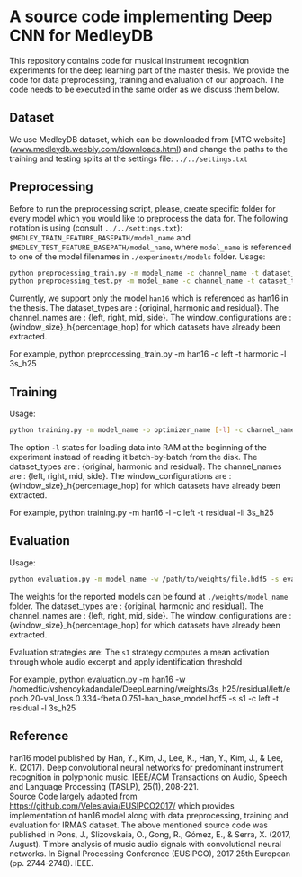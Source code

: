 # A source code implementing Deep CNN for MedleyDB

This repository contains code for musical instrument recognition experiments for the deep learning part of the master thesis. 
We provide the code for data preprocessing, training and evaluation of our approach. The code needs to be executed in the same order as we discuss them below. 

## Dataset

We use MedleyDB dataset, which can be downloaded from [MTG website] (www.medleydb.weebly.com/downloads.html) and change the paths to the training and testing splits at the settings file: `../../settings.txt`

## Preprocessing

Before to run the preprocessing script, please, create specific folder for every model which you would like to preprocess the data for. 
The following notation is using (consult `../../settings.txt`): `$MEDLEY_TRAIN_FEATURE_BASEPATH/model_name` and `$MEDLEY_TEST_FEATURE_BASEPATH/model_name`, where `model_name` is referenced to one of the model filenames in `./experiments/models` folder.
Usage:

```bash
python preprocessing_train.py -m model_name -c channel_name -t dataset_type -l window_configuration
python preprocessing_test.py -m model_name -c channel_name -t dataset_type -l window_configuration
```

Currently, we support only the model `han16`  which is referenced as han16 in the thesis. The dataset_types are : {original, harmonic and residual}. The channel_names are : {left, right, mid, side}. The window_configurations are : {window_size}_h{percentage_hop} for which datasets have already been extracted.

For example, 
python preprocessing_train.py -m han16 -c left -t harmonic -l 3s_h25

## Training

Usage:

```bash
python training.py -m model_name -o optimizer_name [-l] -c channel_name -t dataset_type -li window_configuration
```

The option `-l` states for loading data into RAM at the beginning of the experiment instead of reading it batch-by-batch from the disk. The dataset_types are : {original, harmonic and residual}. The channel_names are : {left, right, mid, side}. The window_configurations are : {window_size}_h{percentage_hop} for which datasets have already been extracted.

For example, 
python training.py -m han16 -l -c left -t residual -li 3s_h25


## Evaluation
 
Usage:
 
```bash
python evaluation.py -m model_name -w /path/to/weights/file.hdf5 -s evaluation_strategy -c channel_name -t dataset_type -l window_configuration
```

The weights for the reported models can be found at `./weights/model_name` folder. The dataset_types are : {original, harmonic and residual}. The channel_names are : {left, right, mid, side}. The window_configurations are : {window_size}_h{percentage_hop} for which datasets have already been extracted.

Evaluation strategies are:
The `s1` strategy computes a mean activation through whole audio excerpt and apply identification threshold

For example,
python evaluation.py -m han16 -w /homedtic/vshenoykadandale/DeepLearning/weights/3s_h25/residual/left/epoch.20-val_loss.0.334-fbeta.0.751-han_base_model.hdf5 -s s1 -c left -t residual -l 3s_h25

## Reference
han16 model published by Han, Y., Kim, J., Lee, K., Han, Y., Kim, J., & Lee, K. (2017). Deep convolutional neural networks for predominant instrument recognition in polyphonic music. IEEE/ACM Transactions on Audio, Speech and Language Processing (TASLP), 25(1), 208-221.  
Source Code largely adapted from https://github.com/Veleslavia/EUSIPCO2017/ which provides implementation of han16 model along with data preprocessing, training and evaluation for IRMAS dataset.
The above mentioned source code was published in Pons, J., Slizovskaia, O., Gong, R., Gómez, E., & Serra, X. (2017, August). Timbre analysis of music audio signals with convolutional neural networks. In Signal Processing Conference (EUSIPCO), 2017 25th European (pp. 2744-2748). IEEE.  
